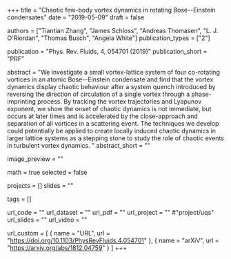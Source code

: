 +++
title = "Chaotic few-body vortex dynamics in rotating Bose--Einstein condensates"
date = "2019-05-09"
draft = false

authors = ["Tiantian Zhang", "James Schloss", "Andreas Thomasen", "L. J. O'Riordan", "Thomas Busch", "Angela White"]
publication_types = ["2"]

publication = "Phys. Rev. Fluids, 4, 054701 (2019)"
publication_short = "PRF"

abstract = "We investigate a small vortex-lattice system of four co-rotating vortices in an atomic Bose--Einstein condensate and find that the vortex dynamics display chaotic behaviour after a system quench introduced by reversing the direction of circulation of a single vortex through a phase-imprinting process. By tracking the vortex trajectories and Lyapunov exponent, we show the onset of chaotic dynamics is not immediate, but occurs at later times and is accelerated by the close-approach and separation of all vortices in a scattering event. The techniques we develop could potentially be applied to create locally induced chaotic dynamics in larger lattice systems as a stepping stone to study the role of chaotic events in turbulent vortex dynamics. "
abstract_short = ""

image_preview = ""

math = true
selected = false

projects = []
slides = ""

tags = []

url_code = ""
url_dataset = ""
url_pdf = ""
url_project = "" #"project/uqs"
url_slides = ""
url_video = ""

url_custom = [
    { name = "URL", url = "https://doi.org/10.1103/PhysRevFluids.4.054701" },
    { name = "arXiV", url = "https://arxiv.org/abs/1812.04759" }
]
+++
